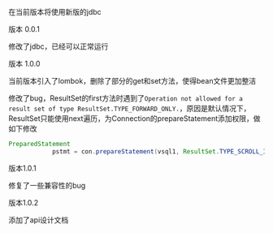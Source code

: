 在当前版本将使用新版的jdbc

版本 0.0.1

修改了jdbc，已经可以正常运行

版本 1.0.0

当前版本引入了lombok，删除了部分的get和set方法，使得bean文件更加整洁

修改了bug，ResultSet的first方法时遇到了`Operation not allowed for a result set of type ResultSet.TYPE_FORWARD_ONLY.`，原因是默认情况下，ResultSet只能使用next遍历，为Connection的prepareStatement添加权限，做如下修改

```java
PreparedStatement 
            pstmt = con.prepareStatement(vsql1, ResultSet.TYPE_SCROLL_INSENSITIVE, ResultSet.CONCUR_READ_ONLY);
```

版本1.0.1

修复了一些兼容性的bug

版本1.0.2

添加了api设计文档
